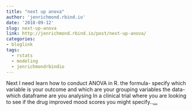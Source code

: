 ```yaml
---
title: "next up anova"
author: 'jenrichmond.rbind.io'
date: '2018-09-12'
slug: next-up-anova
link: http://jenrichmond.rbind.io/post/next-up-anova/
categories:
- bloglink
tags:
  - rstats
  - modeling
  - jenrichmondrbindio
---
```


Next I need learn how to conduct ANOVA in R. the formula- specify which variable is your outcome and which are your grouping variables the data- which dataframe are you analysing In a clinical trial where you are looking to see if the drug improved mood scores you might specify..[... <i class="fas fa-external-link-alt"></i>](http://jenrichmond.rbind.io/post/next-up-anova/)

